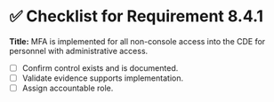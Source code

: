 # ✅ Checklist for Requirement 8.4.1

**Title:** MFA is implemented for all non-console access into the CDE for personnel with administrative access.

- [ ] Confirm control exists and is documented.
- [ ] Validate evidence supports implementation.
- [ ] Assign accountable role.
